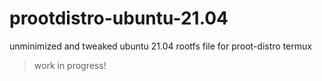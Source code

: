 # prootdistro-ubuntu-21.04
unminimized and tweaked ubuntu 21.04 rootfs file for proot-distro termux

> work in progress!

